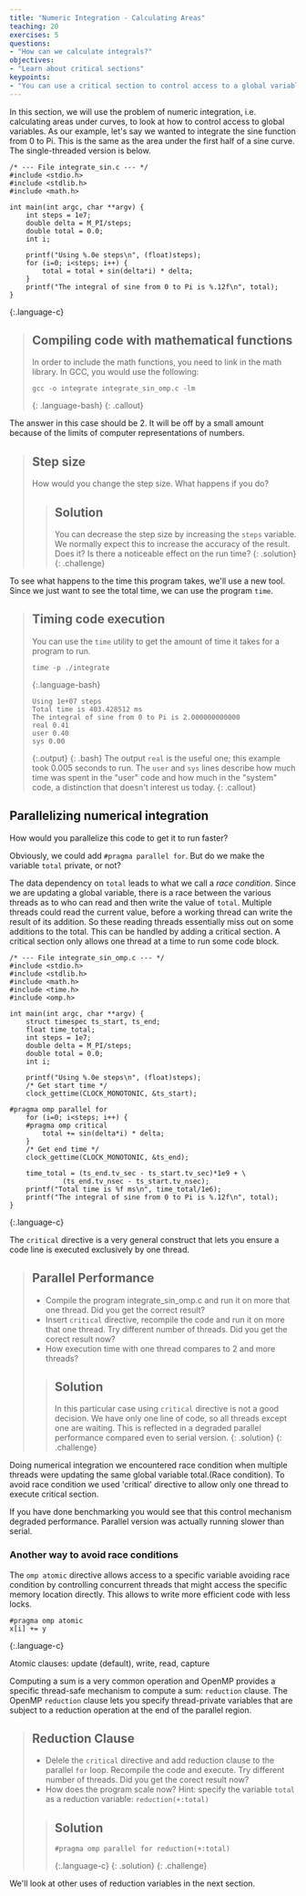 ```yaml
---
title: "Numeric Integration - Calculating Areas"
teaching: 20
exercises: 5
questions:
- "How can we calculate integrals?"
objectives:
- "Learn about critical sections"
keypoints:
- "You can use a critical section to control access to a global variable"
---
```


In this section, we will use the problem of numeric integration, i.e. calculating areas under curves, to look at how to control access to global variables. As our example, let's say we wanted to integrate the sine function from 0 to Pi. This is the same as the area under the first half of a sine curve. The single-threaded version is below.

~~~
/* --- File integrate_sin.c --- */
#include <stdio.h>
#include <stdlib.h>
#include <math.h>

int main(int argc, char **argv) {
	int steps = 1e7;
	double delta = M_PI/steps;
	double total = 0.0;
	int i;

	printf("Using %.0e steps\n", (float)steps);
	for (i=0; i<steps; i++) {
		total = total + sin(delta*i) * delta;
	}
	printf("The integral of sine from 0 to Pi is %.12f\n", total);
}
~~~
{:.language-c}

> ## Compiling code with mathematical functions
> In order to include the math functions, you need to link in the math library. In GCC, you would use the following:
> ~~~
> gcc -o integrate integrate_sin_omp.c -lm
> ~~~
> {: .language-bash}
{: .callout}

The answer in this case should be 2. It will be off by a small amount because of the limits of computer representations of numbers.

> ## Step size
> How would you change the step size.  What happens if you do?
>
> > ## Solution
> > You can decrease the step size by increasing the `steps` variable.
> > We normally expect this to increase the accuracy of the result.  Does it?
> > Is there a noticeable effect on the run time?
> {: .solution}
{: .challenge}

To see what happens to the time this program takes, we'll use a new tool. Since
we just want to see the total time, we can use the program `time`.

> ## Timing code execution
>You can use the `time` utility to get the amount of time it takes for a program to run.
>~~~
>time -p ./integrate
>~~~
>{:.language-bash}
>~~~
> Using 1e+07 steps
> Total time is 403.428512 ms
> The integral of sine from 0 to Pi is 2.000000000000
> real 0.41
> user 0.40
> sys 0.00
> ~~~
>{:.output}
> {: .bash}
> The output `real` is the useful one; this example took 0.005 seconds to run.
> The `user` and `sys` lines describe how much time was spent in the "user" code
> and how much in the "system" code, a distinction that doesn't interest us today.
{: .callout}

## Parallelizing numerical integration
How would you parallelize this code to get it to run faster?

Obviously, we could add `#pragma parallel for`. But do we make the variable `total` private, or not?

The data dependency on `total` leads to what we call a _race condition_. Since we are updating a global variable, there is a race between the various threads as to who can read and then write the value of `total`. Multiple threads could read
the current value, before a working thread can write the result of its addition. So these reading threads essentially miss out on some additions to the total. This can be
handled by adding a critical section. A critical section only allows one thread at a time to run some code block.

~~~
/* --- File integrate_sin_omp.c --- */
#include <stdio.h>
#include <stdlib.h>
#include <math.h>
#include <time.h>
#include <omp.h>

int main(int argc, char **argv) {
	struct timespec ts_start, ts_end;
	float time_total;
	int steps = 1e7;
	double delta = M_PI/steps;
	double total = 0.0;
	int i;

	printf("Using %.0e steps\n", (float)steps);
	/* Get start time */
	clock_gettime(CLOCK_MONOTONIC, &ts_start);

#pragma omp parallel for
	for (i=0; i<steps; i++) {
	#pragma omp critical
		total += sin(delta*i) * delta;
	}
	/* Get end time */
	clock_gettime(CLOCK_MONOTONIC, &ts_end);

	time_total = (ts_end.tv_sec - ts_start.tv_sec)*1e9 + \
		     (ts_end.tv_nsec - ts_start.tv_nsec);
	printf("Total time is %f ms\n", time_total/1e6);
	printf("The integral of sine from 0 to Pi is %.12f\n", total);
}
~~~
{:.language-c}

The `critical` directive is a very general construct that lets you ensure a code line is executed exclusively by one thread.

> ## Parallel Performance
> - Compile the program integrate_sin_omp.c and run it on more that one thread. Did you get the correct result?
> - Insert `critical` directive, recompile the code and run it on more that one thread. Try different number of threads. Did you get the corect result now?
> - How execution time with one thread compares to 2 and more threads?
>
> > ## Solution
> > In this particular case using `critical` directive is not a good decision. We have only one line of code, so all threads except one are waiting. This is reflected in a degraded parallel performance compared even to serial version.
>  {: .solution}
{: .challenge}

Doing numerical integration we encountered race condition when multiple threads were updating the same global variable total.(Race condition). To avoid race condition we used 'critical' directive to allow only one thread to execute critical section.

If you have done benchmarking you would see that this control mechanism degraded performance. Parallel version was actually running slower than serial.

### Another way to avoid race conditions
The `omp atomic` directive allows access to a specific variable avoiding race condition by controlling concurrent threads that might access the specific memory location directly. This allows to write more efficient code with less locks.

~~~
#pragma omp atomic
x[i] += y
~~~
{:.language-c}

Atomic clauses: update (default), write, read, capture

Computing a sum is a very common operation and OpenMP provides a specific thread-safe mechanism to compute a sum: `reduction` clause.
The OpenMP `reduction` clause lets you specify thread-private variables that are subject to a reduction operation at the end of the parallel region.

> ## Reduction Clause
> - Delele the `critical` directive and add reduction clause to the parallel `for` loop.  Recompile the code and execute. Try different number of threads. Did you get the corect result now?
> - How does the program scale now?
> Hint: specify the variable `total` as a reduction variable: `reduction(+:total)`
>
> > ## Solution
> > ~~~
>> #pragma omp parallel for reduction(+:total)
>> ~~~
>>{:.language-c}
>  {: .solution}
{: .challenge}


We'll look at other uses of reduction variables in the next section.
